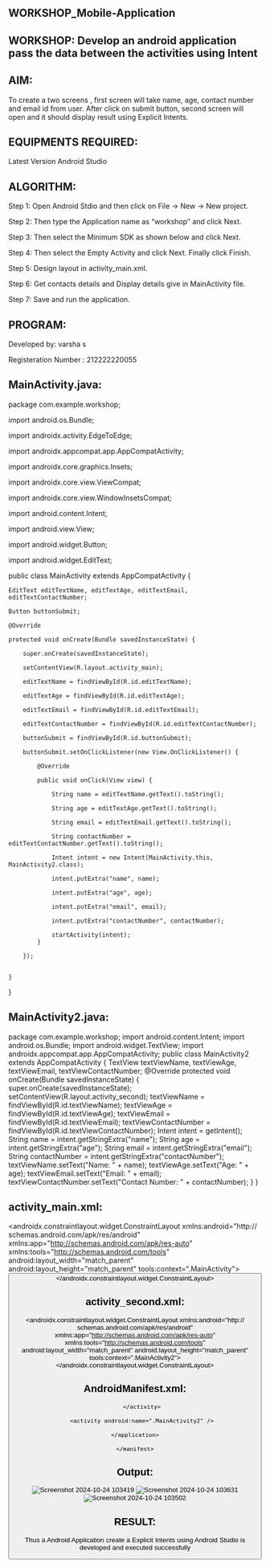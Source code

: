 ## WORKSHOP_Mobile-Application
## WORKSHOP: Develop an android application pass the data between the activities using Intent
 ## AIM:
 To create a two screens , first screen will take name, age, contact number and email id from user.
 After click on submit button, second screen will open and it should display result using Explicit
 Intents.
## EQUIPMENTS REQUIRED:
 Latest Version Android Studio
## ALGORITHM:
 Step 1: Open Android Stdio and then click on File -> New -> New project.
 
 Step 2: Then type the Application name as “workshop″ and click Next.
 
 Step 3: Then select the Minimum SDK as shown below and click Next.
 
 Step 4: Then select the Empty Activity and click Next. Finally click Finish.
 
 Step 5: Design layout in activity_main.xml.
 
 Step 6: Get contacts details and Display details give in MainActivity file.
 
 Step 7: Save and run the application.
 ## PROGRAM:
 Developed by: varsha s
 
 Registeration Number : 212222220055
 ## MainActivity.java:
package com.example.workshop;

import android.os.Bundle;

import androidx.activity.EdgeToEdge;

import androidx.appcompat.app.AppCompatActivity;

import androidx.core.graphics.Insets;

import androidx.core.view.ViewCompat;

import androidx.core.view.WindowInsetsCompat;

import android.content.Intent;


import android.view.View;

import android.widget.Button;

import android.widget.EditText;

public class MainActivity extends AppCompatActivity {

    EditText editTextName, editTextAge, editTextEmail, editTextContactNumber;
    
    Button buttonSubmit;
    
    @Override
    
    protected void onCreate(Bundle savedInstanceState) {
    
        super.onCreate(savedInstanceState);
        
        setContentView(R.layout.activity_main);
        
        editTextName = findViewById(R.id.editTextName);
        
        editTextAge = findViewById(R.id.editTextAge);
        
        editTextEmail = findViewById(R.id.editTextEmail);
        
        editTextContactNumber = findViewById(R.id.editTextContactNumber);
        
        buttonSubmit = findViewById(R.id.buttonSubmit);
        
        buttonSubmit.setOnClickListener(new View.OnClickListener() {
        
            @Override
            
            public void onClick(View view) {
            
                String name = editTextName.getText().toString();
                
                String age = editTextAge.getText().toString();
                
                String email = editTextEmail.getText().toString();
                
                String contactNumber = editTextContactNumber.getText().toString();
                
                Intent intent = new Intent(MainActivity.this, MainActivity2.class);
                
                intent.putExtra("name", name);
                
                intent.putExtra("age", age);
                
                intent.putExtra("email", email);
                
                intent.putExtra("contactNumber", contactNumber);
                
                startActivity(intent);
            }
            
        });

        
    }
}
 ## MainActivity2.java:
 package com.example.workshop;
 import android.content.Intent;
 import android.os.Bundle;
 import android.widget.TextView;
 import androidx.appcompat.app.AppCompatActivity;
 public class MainActivity2 extends AppCompatActivity {
    TextView textViewName, textViewAge, textViewEmail, textViewContactNumber;
    @Override
     protected void onCreate(Bundle savedInstanceState) {
        super.onCreate(savedInstanceState);
        setContentView(R.layout.activity_second);
        textViewName = findViewById(R.id.textViewName);
        textViewAge = findViewById(R.id.textViewAge);
        textViewEmail = findViewById(R.id.textViewEmail);
        textViewContactNumber = findViewById(R.id.textViewContactNumber);
        Intent intent = getIntent();
        String name = intent.getStringExtra("name");
        String age = intent.getStringExtra("age");
        String email = intent.getStringExtra("email");
        String contactNumber = intent.getStringExtra("contactNumber");
        textViewName.setText("Name: " + name);
        textViewAge.setText("Age: " + age);
        textViewEmail.setText("Email: " + email);
        textViewContactNumber.setText("Contact Number: " + contactNumber);
    }
 }
 ## activity_main.xml:
 <?xml version="1.0" encoding="utf-8"?>
 <androidx.constraintlayout.widget.ConstraintLayout xmlns:android="http://
 schemas.android.com/apk/res/android"
    xmlns:app="http://schemas.android.com/apk/res-auto"
    xmlns:tools="http://schemas.android.com/tools"
    android:layout_width="match_parent"
    android:layout_height="match_parent"
    tools:context=".MainActivity">
    <EditText
        android:id="@+id/editTextName"
        android:layout_width="0dp"
        android:layout_height="wrap_content"
        android:hint="Name"
        app:layout_constraintEnd_toEndOf="parent"
        app:layout_constraintStart_toStartOf="parent"
        app:layout_constraintTop_toTopOf="parent"
        app:layout_constraintWidth_percent="0.8" />
    <EditText
        android:id="@+id/editTextAge"
        android:layout_width="0dp"
        android:layout_height="wrap_content"
        android:hint="Age"
        android:inputType="number"
        app:layout_constraintEnd_toEndOf="parent"
        app:layout_constraintStart_toStartOf="parent"
        app:layout_constraintTop_toBottomOf="@id/editTextName"
        app:layout_constraintWidth_percent="0.8" />
    <EditText
         android:id="@+id/editTextEmail"
        android:layout_width="0dp"
        android:layout_height="wrap_content"
        android:hint="Email"
        android:inputType="textEmailAddress"
        app:layout_constraintEnd_toEndOf="parent"
        app:layout_constraintStart_toStartOf="parent"
        app:layout_constraintTop_toBottomOf="@id/editTextAge"
        app:layout_constraintWidth_percent="0.8" />
    <EditText
        android:id="@+id/editTextContactNumber"
        android:layout_width="0dp"
        android:layout_height="wrap_content"
        android:hint="Contact Number"
        android:inputType="phone"
        app:layout_constraintEnd_toEndOf="parent"
        app:layout_constraintStart_toStartOf="parent"
        app:layout_constraintTop_toBottomOf="@id/editTextEmail"
        app:layout_constraintWidth_percent="0.8" />
    <Button
        android:id="@+id/buttonSubmit"
        android:layout_width="wrap_content"
        android:layout_height="wrap_content"
        android:text="Submit"
        app:layout_constraintEnd_toEndOf="parent"
        app:layout_constraintStart_toStartOf="parent"
        app:layout_constraintTop_toBottomOf="@id/editTextContactNumber" />
 </androidx.constraintlayout.widget.ConstraintLayout>
 ## activity_second.xml:
 <?xml version="1.0" encoding="utf-8"?>
 <androidx.constraintlayout.widget.ConstraintLayout xmlns:android="http://
 schemas.android.com/apk/res/android"
    xmlns:app="http://schemas.android.com/apk/res-auto"
    xmlns:tools="http://schemas.android.com/tools"
    android:layout_width="match_parent"
    android:layout_height="match_parent"
    tools:context=".MainActivity2">
    <TextView
        android:id="@+id/textViewName"
        android:layout_width="0dp"
        android:layout_height="wrap_content"
        android:text="Name: "
        app:layout_constraintEnd_toEndOf="parent"
        app:layout_constraintStart_toStartOf="parent"
        app:layout_constraintTop_toTopOf="parent"
        app:layout_constraintWidth_percent="0.8" />
    <TextView
        android:id="@+id/textViewAge"
        android:layout_width="0dp"
         android:layout_height="wrap_content"
        android:text="Age: "
        app:layout_constraintEnd_toEndOf="parent"
        app:layout_constraintStart_toStartOf="parent"
        app:layout_constraintTop_toBottomOf="@id/textViewName"
        app:layout_constraintWidth_percent="0.8" />
    <TextView
        android:id="@+id/textViewEmail"
        android:layout_width="0dp"
        android:layout_height="wrap_content"
        android:text="Email: "
        app:layout_constraintEnd_toEndOf="parent"
        app:layout_constraintStart_toStartOf="parent"
        app:layout_constraintTop_toBottomOf="@id/textViewAge"
        app:layout_constraintWidth_percent="0.8" />
    <TextView
        android:id="@+id/textViewContactNumber"
        android:layout_width="0dp"
        android:layout_height="wrap_content"
        android:text="Contact Number: "
        app:layout_constraintEnd_toEndOf="parent"
        app:layout_constraintStart_toStartOf="parent"
        app:layout_constraintTop_toBottomOf="@id/textViewEmail"
        app:layout_constraintWidth_percent="0.8" />
 </androidx.constraintlayout.widget.ConstraintLayout>
 ## AndroidManifest.xml:
 <?xml version="1.0" encoding="utf-8"?>
 <manifest xmlns:android="http://schemas.android.com/apk/res/android"
    xmlns:tools="http://schemas.android.com/tools">
    <application
        android:allowBackup="true"
        android:dataExtractionRules="@xml/data_extraction_rules"
        android:fullBackupContent="@xml/backup_rules"
        android:icon="@mipmap/ic_launcher"
        android:label="@string/app_name"
        android:roundIcon="@mipmap/ic_launcher_round"
        android:supportsRtl="true"
        android:theme="@style/Theme.Workshop"
        tools:targetApi="31">
        <activity
            android:name=".MainActivity"
            android:exported="true">
            <intent-filter>
                <action android:name="android.intent.action.MAIN" />
                <category android:name="android.intent.category.LAUNCHER" />
            </intent-filter>
        
        </activity>
        
        <activity android:name=".MainActivity2" />
    
    </application>
    
    </manifest>
## Output:
![Screenshot 2024-10-24 103419](https://github.com/user-attachments/assets/f6229cc7-3db3-4b7d-b168-f7de44d86c6b)
![Screenshot 2024-10-24 103631](https://github.com/user-attachments/assets/9b75366e-2873-4493-9ac9-0d0d40d66e6e)
![Screenshot 2024-10-24 103502](https://github.com/user-attachments/assets/c3f3145e-2265-4a62-9ba0-39369d06e4b8)

## RESULT:
 Thus a Android Application create a Explicit Intents using Android Studio is developed and
 executed successfully
        
